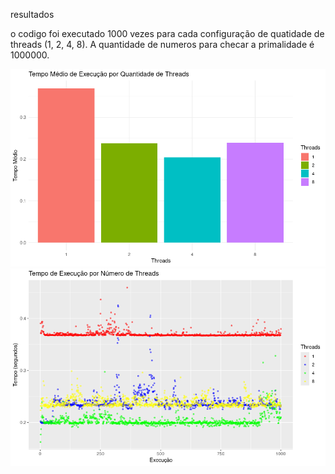 resultados

o codigo foi executado 1000 vezes para cada configuração de quatidade de threads (1, 2, 4, 8). A quantidade de numeros para checar a primalidade é 1000000. 

![media](./media_por_threads.png)
![media](./todosPontos.png)
